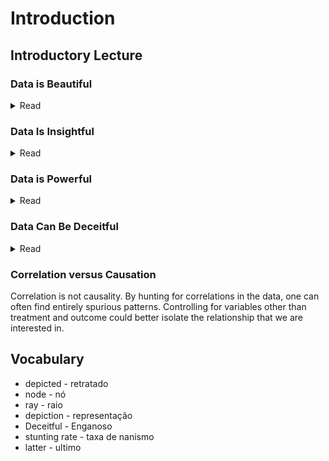 # Introduction

## Introductory Lecture
### Data is Beautiful
<details>
  <summary>Read</summary>
Kimo Quaintance, lives in Eastleigh and he interviewed some Somali people living in Eastleigh, some of them very recently arriving, some of them settled in Eastleigh for hundreds of years. And he asked them for permission to harvest their Facebook network data-- something you can do with a tool Netvizz-- and then visualize them using another tool called Gephi.

This is how it looks like when put together the social network of these guys.
So each round is what's, in social network parlance, referred to as a node, and it's just a person.
Each little ray is a link between this person and their contacts on Facebook. So this is someone who is identified as a contact.

<img src="dataisbeautiful.jpg" width="300px;">

And the size of the bubbles is proportional to the importance of the person in the social network. It's not just a nice graph, you can see, for example, a person here on the top right to be quite an important person. And here, you might ask immediately, well, what does important mean? It could be the degree of the node, which in plain English would be the number of connections they have. Or it could be that someone doesn't have all that many friends, but he could be important because he's friends with someone who are important.


So there are people who met because they're from the same hometown. There are people who took a class together. There are people who went to boarding school together. There are people who are working together. And we can also visualize that with the color, and then order the data; also kind of put the nodes somewhere in the network such that these things kind of are nicely separated. So that's one example of very beautiful data.
</details>






### Data Is Insightful
<details>
  <summary>Read</summary>
In this is very, very nice work by Michael Greenstone and his co-authors looking at one particular natural experiment in China, about a policy that was given by the government was very different on the north and the south of the black line. On the north of the black line, heating was subsidized and heating via coal-- coal heating-- was subsidized. And on the south, it wasn't. So now we can see that, clearly, something seemed to be going on on the north versus the south.

<img src="dataisinsightful.jpg" width="600px;">

In this two-dimensional plane of data, where I'm looking at the degree north of the Huai
River boundary. So negative means it's in the south, and then positive is in the north.
And we are going closer and closer and closer to the river. What you can see is that that seems to be the case, where the line that start from the south goes up as you get closer and closer to the boundary, which does make sense because pollution travels through the air. So they probably would get some of the pollution from the north. And then there is a big jump at the north. And that's kind of a little bit more constant, maybe, to the right. So this jump-- you have a nice little text box here that really nicely illustrates what they find. It's a jump of 4.1 microgram per cubic meter and is statistically significant.

<img src="lifeexpc.png" width="600px;">

But if we look to life expectancy. So life expectancy is higher in the south of the river compared to the north of the river. Another thing you see that is nice in this graph is, unlike pollution, the mortality-- other than the fact that there is this jump, the mortality doesn't seem to be widely different from both sides. The thing is, heat is actually a nice thing to have. So even though pollution probably killed some people, as we can see, it might be the case that heat also saved some people's life.
So from this graph, you might not necessarily conclude that, oh, we better stop the subsidies for heat.
The only thing you might be willing to conclude is that particulate matters are not good for you. So that's a graph that I think that has a little story -- very nicely encapsulates the type of insight we can get from data.
</details>






### Data is Powerful
<details>
  <summary>Read</summary>
<b>Example: Changing regulation in India</b>
We worked with the Gujarat Pollution Control Board, again this is with Michael Greenstone, and also with Rohini Pande and Nick Ryan. The city had a problem. The auditing sytem was private. So a firm that is in a polluting sector is required to hire an auditor. And what is an auditor? It's a private firm that has to have some minimum competences in terms of engineers and scientists, They had a clear conflict of interest and perverse incentives. The solution was firms would pay into a central pool, auditors from the central pool are randomly assigned to firms.

In general a histogram depicts the number (or fraction) of observations that falls within certain ranges of a particular outcome measurement
</details>






### Data Can Be Deceitful
<details>
  <summary>Read</summary>
So there is this graph that shows very strong correlation between enrollment in secondary school and log GDP per capita, that shows that where people are more educated in countries where people are more educated they're also richer.  This correlation people have used to motivate policy-- for example, you know, build schools, and build support for education, spending on education, etc. And in particular, this correlation is much stronger than the similar correlation you could find at the individual level. So in general, one more year of education increases your earnings by about 7 to 8% in most countries, but it suggest a much, much steeper correlation between the two. So that makes you to think well, maybe the whole is better. 

<img src="gdpedu.png" width="600px;">

But other possible interpretation, there are hidden variables that explain both of these things. Maybe the government supports education and something else does not that makes them richer. Maybe governments that are able to have good schools are also able to control malaria and are able to have a good functioning credit market and all sorts of stuff like that.
</details>






### Correlation versus Causation
Correlation is not causality. By hunting for correlations in the data, one can often find entirely spurious patterns. Controlling for variables other than treatment and outcome could better isolate the relationship that we are interested in.







## Vocabulary
- depicted - retratado
- node - nó
- ray - raio
- depiction - representação
- Deceitful - Enganoso
- stunting rate - taxa de nanismo
- latter - ultimo
